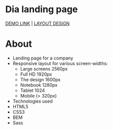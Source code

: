 # Dia landing page
[DEMO LINK](https://tanyamoore.github.io/KatVR/) |
[LAYOUT DESIGN](https://www.figma.com/file/hhtGde1r4hMr5wghrKm6vl/KatVR?node-id=0%3A1)

# About
- Landing page for a company
- Responsive layout for various screen-widths:
  - Large screens 2560px
  - Full HD 1920px
  - The design 1600px
  - Notebook 1280px
  - Tablet 1024
  - Mobile (> 320px)
- Technologies used
- HTML5
- CSS3
- BEM
- Sass
